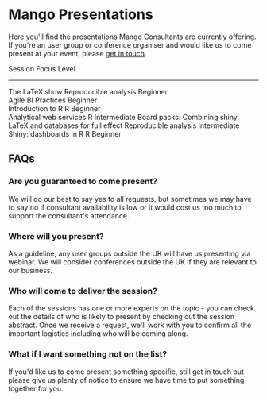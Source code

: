 # Mango Presentations
Here you'll find the presentations Mango Consultants are currently offering. If you're an user group or conference organiser and would like us to come present at your event, please [get in touch](training@mango-solutions.com).


Session                                                             Focus                   Level        
------------------------------------------------------------------  ----------------------  -------------
The LaTeX show                                                      Reproducible analysis   Beginner     
Agile BI                                                            Practices               Beginner     
Introduction to R                                                   R                       Beginner     
Analytical web services                                             R                       Intermediate 
Board packs: Combining shiny, LaTeX and databases for full effect   Reproducible analysis   Intermediate 
Shiny: dashboards in R                                              R                       Beginner     

## FAQs

### Are you guaranteed to come present?
We will do our best to say yes to all requests, but sometimes we may have to say no if consultant availability is low or it would cost us too much to support the consultant's attendance. 

### Where will you present?
As a guideline, any user groups outside the UK will have us presenting via webinar. We will consider conferences outside the UK if they are relevant to our business.

### Who will come to deliver the session?
Each of the sessions has one or more experts on the topic - you can check out the details of who is likely to present by checking out the session abstract. Once we receive a request, we'll work with you to confirm all the important logistics including who will be coming along.

### What if I want something not on the list?
If you'd like us to come present something specific, still get in touch but please give us plenty of notice to ensure we have time to put something together for you.
